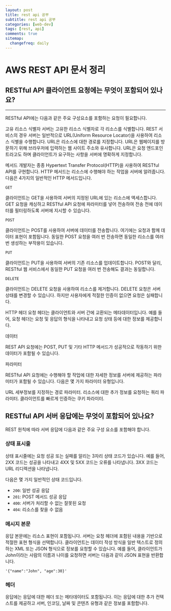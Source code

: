 ```yaml
---
layout: post
title: rest api 공부
subtitle: rest api 공부
categories: [web-dev]
tags: [rest, api]
comments: true
sitemap:
  changefreq: daily
---
```


# AWS REST API 문서 정리

## RESTful API 클라이언트 요청에는 무엇이 포함되어 있나요?
---
RESTful API에는 다음과 같은 주요 구성요소를 포함하는 요청이 필요합니다.

고유 리소스 식별자
서버는 고유한 리소스 식별자로 각 리소스를 식별합니다. REST 서비스의 경우 서버는 일반적으로 URL(Uniform Resource Locator)을 사용하여 리소스 식별을 수행합니다. URL은 리소스에 대한 경로를 지정합니다. URL은 웹페이지를 방문하기 위해 브라우저에 입력하는 웹 사이트 주소와 유사합니다. URL은 요청 엔드포인트라고도 하며 클라이언트가 요구하는 사항을 서버에 명확하게 지정합니다.

메서드
개발자는 종종 Hypertext Transfer Protocol(HTTP)을 사용하여 RESTful API를 구현합니다. HTTP 메서드는 리소스에 수행해야 하는 작업을 서버에 알려줍니다. 다음은 4가지의 일반적인 HTTP 메서드입니다.

`GET`

클라이언트는 GET을 사용하여 서버의 지정된 URL에 있는 리소스에 액세스합니다. GET 요청을 캐싱하고 RESTful API 요청에 파라미터를 넣어 전송하여 전송 전에 데이터를 필터링하도록 서버에 지시할 수 있습니다.

`POST`

클라이언트는 POST를 사용하여 서버에 데이터를 전송합니다. 여기에는 요청과 함께 데이터 표현이 포함됩니다. 동일한 POST 요청을 여러 번 전송하면 동일한 리소스를 여러 번 생성하는 부작용이 있습니다.

`PUT`

클라이언트는 PUT을 사용하여 서버의 기존 리소스를 업데이트합니다. POST와 달리, RESTful 웹 서비스에서 동일한 PUT 요청을 여러 번 전송해도 결과는 동일합니다.

`DELETE`

클라이언트는 DELETE 요청을 사용하여 리소스를 제거합니다. DELETE 요청은 서버 상태를 변경할 수 있습니다. 하지만 사용자에게 적절한 인증이 없으면 요청은 실패합니다.

HTTP 헤더
요청 헤더는 클라이언트와 서버 간에 교환되는 메타데이터입니다. 예를 들어, 요청 헤더는 요청 및 응답의 형식을 나타내고 요청 상태 등에 대한 정보를 제공합니다.

데이터

REST API 요청에는 POST, PUT 및 기타 HTTP 메서드가 성공적으로 작동하기 위한 데이터가 포함될 수 있습니다.

파라미터

RESTful API 요청에는 수행해야 할 작업에 대한 자세한 정보를 서버에 제공하는 파라미터가 포함될 수 있습니다. 다음은 몇 가지 파라미터 유형입니다.

URL 세부정보를 지정하는 경로 파라미터.
리소스에 대한 추가 정보를 요청하는 쿼리 파라미터.
클라이언트를 빠르게 인증하는 쿠키 파라미터.

## RESTful API 서버 응답에는 무엇이 포함되어 있나요?

REST 원칙에 따라 서버 응답에 다음과 같은 주요 구성 요소를 포함해야 합니다.

### 상태 표시줄

상태 표시줄에는 요청 성공 또는 실패를 알리는 3자리 상태 코드가 있습니다. 예를 들어, 2XX 코드는 성공을 나타내고 4XX 및 5XX 코드는 오류를 나타냅니다. 3XX 코드는 URL 리디렉션을 나타냅니다.

다음은 몇 가지 일반적인 상태 코드입니다.

-   `200`: 일반 성공 응답
-   `201`: POST 메서드 성공 응답
-   `400`: 서버가 처리할 수 없는 잘못된 요청
-   `404`: 리소스를 찾을 수 없음

### 메시지 본문

응답 본문에는 리소스 표현이 포함됩니다. 서버는 요청 헤더에 포함된 내용을 기반으로 적절한 표현 형식을 선택합니다. 클라이언트는 데이터 작성 방식을 일반 텍스트로 정의하는 XML 또는 JSON 형식으로 정보를 요청할 수 있습니다. 예를 들어, 클라이언트가 John이라는 사람의 이름과 나이를 요청하면 서버는 다음과 같이 JSON 표현을 반환합니다.

``'{"name":"John", "age":30}'``

### 헤더

응답에는 응답에 대한 헤더 또는 메타데이터도 포함됩니다. 이는 응답에 대한 추가 컨텍스트를 제공하고 서버, 인코딩, 날짜 및 콘텐츠 유형과 같은 정보를 포함합니다.